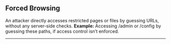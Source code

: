 ## Forced Browsing
An attacker directly accesses restricted pages or files by guessing URLs, without any server-side checks.
**Example:** Accessing /admin or /config by guessing these paths, if access control isn’t enforced.

---
